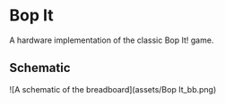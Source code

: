 # Bop It

A hardware implementation of the classic Bop It! game.

## Schematic

![A schematic of the breadboard](assets/Bop It_bb.png)
